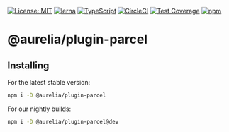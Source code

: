[![License: MIT](https://img.shields.io/badge/License-MIT-yellow.svg)](https://opensource.org/licenses/MIT)
[![lerna](https://img.shields.io/badge/maintained%20with-lerna-cc00ff.svg)](https://lernajs.io/)
[![TypeScript](https://img.shields.io/badge/%3C%2F%3E-TypeScript-%230074c1.svg)](http://www.typescriptlang.org/)
[![CircleCI](https://circleci.com/gh/aurelia/aurelia.svg?style=shield)](https://circleci.com/gh/aurelia/aurelia)
[![Test Coverage](https://api.codeclimate.com/v1/badges/5ac0e13689735698073a/test_coverage)](https://codeclimate.com/github/aurelia/aurelia/test_coverage)
[![npm](https://img.shields.io/npm/v/@aurelia/plugin-parcel.svg?maxAge=3600)](https://www.npmjs.com/package/@aurelia/plugin-parcel)
# @aurelia/plugin-parcel

## Installing

For the latest stable version:

```bash
npm i -D @aurelia/plugin-parcel
```

For our nightly builds:

```bash
npm i -D @aurelia/plugin-parcel@dev
```
